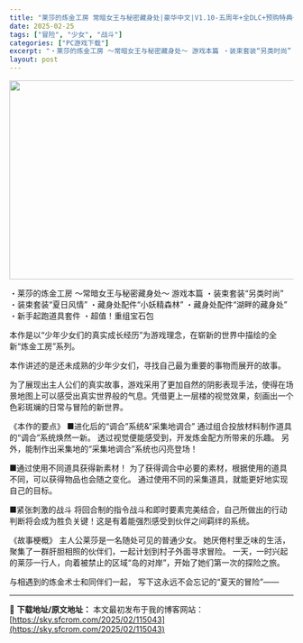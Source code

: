 ```yaml
---
title: "莱莎的炼金工房 常暗女王与秘密藏身处|豪华中文|V1.10-五周年+全DLC+预购特典+季票WITH+修改器|解压即撸|"
date: 2025-02-25
tags: ["冒险", "少女", "战斗"]
categories: ["PC游戏下载"]
excerpt: "・莱莎的炼金工房 ～常暗女王与秘密藏身处～ 游戏本篇 ・装束套装“另类时尚” ・装束套装“夏日风情” ・藏身处配件“小妖精森林” ・藏身处配件“湖畔的藏身处” ・新手起跑道具套件 ・超值！重组宝石包 本作是以“少年少女们的真实成长经历”为游戏理念，在崭新的世界中描绘的全新“炼金工房”系列。 本作讲述&hellip;"
layout: post
---
```


<img class="aligncenter size-full wp-image-115033" src="https://sky.sfcrom.com/wp-content/uploads/2025/02/2025022505093724.webp" alt="" width="616" height="353" />

・莱莎的炼金工房 ～常暗女王与秘密藏身处～ 游戏本篇
・装束套装“另类时尚”
・装束套装“夏日风情”
・藏身处配件“小妖精森林”
・藏身处配件“湖畔的藏身处”
・新手起跑道具套件
・超值！重组宝石包

本作是以“少年少女们的真实成长经历”为游戏理念，在崭新的世界中描绘的全新“炼金工房”系列。

本作讲述的是还未成熟的少年少女们，寻找自己最为重要的事物而展开的故事。

为了展现出主人公们的真实故事，游戏采用了更加自然的阴影表现手法，使得在场景地图上可以感受出真实世界般的气息。凭借更上一层楼的视觉效果，刻画出一个色彩斑斓的日常与冒险的新世界。

《本作的要点》
■进化后的“调合”系统&amp;“采集地调合”
通过组合投放材料制作道具的“调合”系统焕然一新。
透过视觉便能感受到，开发炼金配方所带来的乐趣。
另外，能制作出采集地的“采集地调合”系统也闪亮登场！

■通过使用不同道具获得新素材！
为了获得调合中必要的素材，根据使用的道具不同，可以获得物品也会随之变化。
通过使用不同的采集道具，就能更好地实现自己的目标。

■紧张刺激的战斗
将回合制的指令战斗和即时要素完美结合，自己所做出的行动判断将会成为胜负关键！这是有着能强烈感受到伙伴之间羁绊的系统。

《故事梗概》
主人公莱莎是一名随处可见的普通少女。
她厌倦村里乏味的生活，聚集了一群肝胆相照的伙伴们，一起计划到村子外面寻求冒险。
一天，一时兴起的莱莎一行人，向着被禁止的区域“岛的对岸”，开始了她们第一次的探险之旅。

与相遇到的炼金术士和同伴们一起，
写下这永远不会忘记的“夏天的冒险”――

---
📖 **下载地址/原文地址：** 本文最初发布于我的博客网站：[https://sky.sfcrom.com/2025/02/115043](https://sky.sfcrom.com/2025/02/115043)
